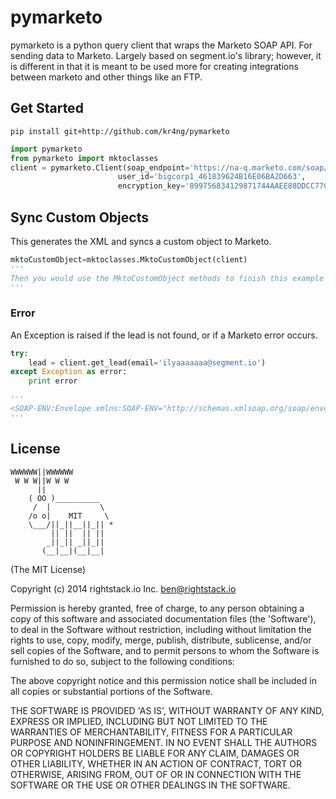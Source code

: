 pymarketo
==============

pymarketo is a python query client that wraps the Marketo SOAP API. For sending data to Marketo.  Largely based on segment.io's library; however, it is different in that it is meant to be used more for creating integrations between marketo and other things like an FTP.

## Get Started

```
pip install git+http://github.com/kr4ng/pymarketo
```

```python
import pymarketo
from pymarketo import mktoclasses
client = pymarketo.Client(soap_endpoint='https://na-q.marketo.com/soap/mktows/2_0',
                        user_id='bigcorp1_461839624B16E06BA2D663',
                        encryption_key='899756834129871744AAEE88DDCC77CDEEDEC1AAAD66')
```

## Sync Custom Objects

This generates the XML and syncs a custom object to Marketo.

```python
mktoCustomObject=mktoclasses.MktoCustomObject(client)
'''
Then you would use the MktoCustomObject methods to finish this example
'''
```

### Error

An Exception is raised if the lead is not found, or if a Marketo error occurs.

```python
try:
    lead = client.get_lead(email='ilyaaaaaaa@segment.io')
except Exception as error:
    print error

'''
<SOAP-ENV:Envelope xmlns:SOAP-ENV="http://schemas.xmlsoap.org/soap/envelope/"><SOAP-ENV:Body><SOAP-ENV:Fault><faultcode>SOAP-ENV:Client</faultcode><faultstring>20103 - Lead not found</faultstring><detail><ns1:serviceException xmlns:ns1="http://www.marketo.com/mktows/"><name>mktServiceException</name><message>No lead found with EMAIL = ilyaaaaaaa@segment.io (20103)</message><code>20103</code></ns1:serviceException></detail></SOAP-ENV:Fault></SOAP-ENV:Body></SOAP-ENV:Envelope>
'''
```


## License

```
WWWWWW||WWWWWW
 W W W||W W W
      ||
    ( OO )__________
     /  |           \
    /o o|    MIT     \
    \___/||_||__||_|| *
         || ||  || ||
        _||_|| _||_||
       (__|__|(__|__|
```

(The MIT License)

Copyright (c) 2014 rightstack.io Inc. <ben@rightstack.io>

Permission is hereby granted, free of charge, to any person obtaining a copy of this software and associated documentation files (the 'Software'), to deal in the Software without restriction, including without limitation the rights to use, copy, modify, merge, publish, distribute, sublicense, and/or sell copies of the Software, and to permit persons to whom the Software is furnished to do so, subject to the following conditions:

The above copyright notice and this permission notice shall be included in all copies or substantial portions of the Software.

THE SOFTWARE IS PROVIDED 'AS IS', WITHOUT WARRANTY OF ANY KIND, EXPRESS OR IMPLIED, INCLUDING BUT NOT LIMITED TO THE WARRANTIES OF MERCHANTABILITY, FITNESS FOR A PARTICULAR PURPOSE AND NONINFRINGEMENT. IN NO EVENT SHALL THE AUTHORS OR COPYRIGHT HOLDERS BE LIABLE FOR ANY CLAIM, DAMAGES OR OTHER LIABILITY, WHETHER IN AN ACTION OF CONTRACT, TORT OR OTHERWISE, ARISING FROM, OUT OF OR IN CONNECTION WITH THE SOFTWARE OR THE USE OR OTHER DEALINGS IN THE SOFTWARE.